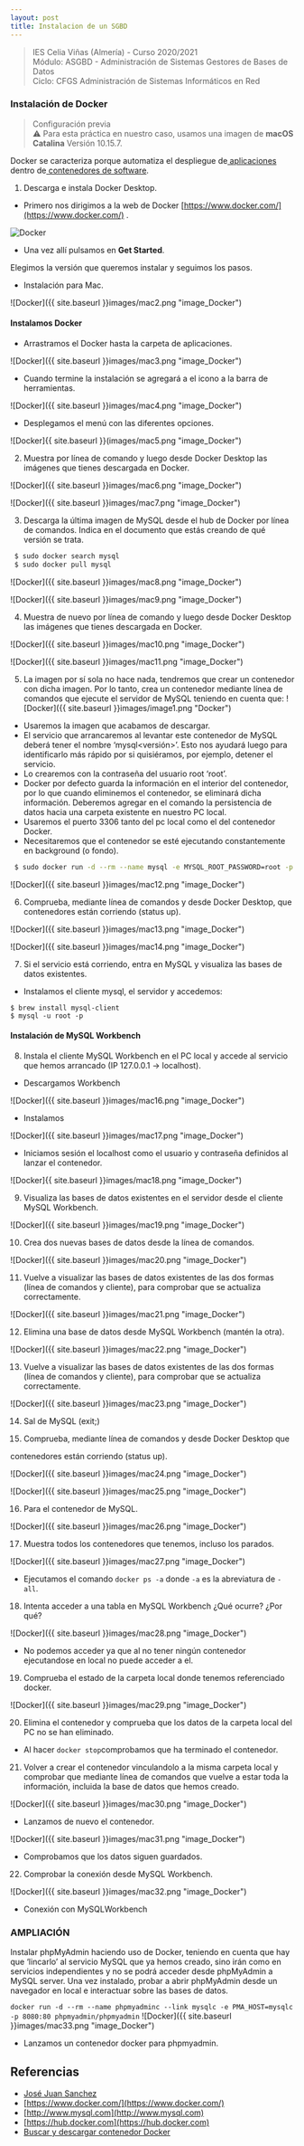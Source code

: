 ```yaml
---
layout: post
title: Instalacion de un SGBD
---
```

 
>IES Celia Viñas (Almería) - Curso 2020/2021    
>Módulo: ASGBD - Administración de Sistemas Gestores de Bases de Datos    
>Ciclo: CFGS Administración de Sistemas Informáticos en Red   

### Instalación de Docker
> Configuración previa   
> :warning: Para esta práctica en nuestro caso, usamos una imagen de **macOS Catalina** Versión 10.15.7.   

Docker se caracteriza porque automatiza el despliegue de[ aplicaciones](https://es.wikipedia.org/wiki/Aplicaci%C3%B3n_inform%C3%A1tica) dentro de[ contenedores de software](https://es.wikipedia.org/wiki/Contenedores_de_software). 

1. Descarga e instala Docker Desktop.

- Primero nos dirigimos a la web de Docker  [https://www.docker.com/](https://www.docker.com/) . 

![Docker](../images/mac1.png "image_Docker")

- Una vez allí pulsamos en **Get Started**.

Elegimos la versión que queremos instalar y seguimos los pasos.

- Instalación para Mac.

![Docker]({{ site.baseurl }}images/mac2.png "image_Docker")

#### Instalamos Docker

- Arrastramos el Docker hasta la carpeta de aplicaciones.

![Docker]({{ site.baseurl }}images/mac3.png "image_Docker")

- Cuando termine la instalación se agregará a el icono a la barra de herramientas.

![Docker]({{ site.baseurl }}images/mac4.png "image_Docker")

- Desplegamos el menú con las diferentes opciones.

![Docker]{{ site.baseurl }}(images/mac5.png "image_Docker")

2. Muestra por línea de comando y luego desde Docker Desktop las imágenes que  tienes descargada en Docker.

![Docker]({{ site.baseurl }}images/mac6.png "image_Docker")

![Docker]({{ site.baseurl }}images/mac7.png "image_Docker")

3. Descarga la última imagen de MySQL desde el hub de Docker por línea de comandos. Indica en el documento que estás creando de qué versión se trata.

```bash
 $ sudo docker search mysql
 $ sudo docker pull mysql
```

![Docker]({{ site.baseurl }}images/mac8.png "image_Docker")

![Docker]({{ site.baseurl }}images/mac9.png "image_Docker")

4. Muestra de nuevo por línea de comando y luego desde Docker Desktop las imágenes que tienes descargada en Docker.

![Docker]({{ site.baseurl }}images/mac10.png "image_Docker")

![Docker]({{ site.baseurl }}images/mac11.png "image_Docker")

5. La imagen por sí sola no hace nada, tendremos que crear un contenedor con dicha imagen. Por lo tanto, crea un contenedor mediante línea de comandos que ejecute el servidor de MySQL teniendo en cuenta que: 
![Docker]({{ site.baseurl }}images/image1.png "Docker")
*   Usaremos la imagen que acabamos de descargar. 
*   El servicio que arrancaremos al levantar este contenedor de MySQL deberá  tener el nombre ‘mysql&lt;versión>’. Esto nos ayudará luego para identificarlo  más rápido por si quisiéramos, por ejemplo, detener el servicio. 
*   Lo crearemos con la contraseña del usuario root ‘root’. 
*   Docker por defecto guarda la información en el interior del contenedor, por lo  que cuando eliminemos el contenedor, se eliminará dicha información.  Deberemos agregar en el comando la persistencia de datos hacia una carpeta  existente en nuestro PC local. 
*   Usaremos el puerto 3306 tanto del pc local como el del contenedor Docker.
*   Necesitaremos que el contenedor se esté ejecutando constantemente en  background (o fondo). 

```bash
 $ sudo docker run -d --rm --name mysql -e MYSQL_ROOT_PASSWORD=root -p 3306:3306 -v mysql_data:/var/lib/mysql mysql:8.0.22
```
![Docker]({{ site.baseurl }}images/mac12.png "image_Docker")

6. Comprueba, mediante línea de comandos y desde Docker Desktop, que contenedores están corriendo (status up). 

![Docker]({{ site.baseurl }}images/mac13.png "image_Docker")

![Docker]({{ site.baseurl }}images/mac14.png "image_Docker")

7. Si el servicio está corriendo, entra en MySQL y visualiza las bases de datos  existentes. 

- Instalamos el cliente mysql, el servidor y accedemos: 

```
$ brew install mysql-client
$ mysql -u root -p
```

#### Instalación de MySQL Workbench

8. Instala el cliente MySQL Workbench en el PC local y accede al servicio que hemos arrancado (IP 127.0.0.1 -> localhost). 

- Descargamos Workbench

![Docker]({{ site.baseurl }}images/mac16.png "image_Docker")

- Instalamos

![Docker]({{ site.baseurl }}images/mac17.png "image_Docker")

-  Iniciamos sesión el localhost como el usuario y contraseña definidos al lanzar el contenedor.

![Docker]{{ site.baseurl }}images/mac18.png "image_Docker")

9. Visualiza las bases de datos existentes en el servidor desde el cliente MySQL Workbench. 

![Docker]({{ site.baseurl }}images/mac19.png "image_Docker")

10. Crea dos nuevas bases de datos desde la línea de comandos. 

![Docker]({{ site.baseurl }}images/mac20.png "image_Docker")

11. Vuelve a visualizar las bases de datos existentes de las dos formas (línea de  comandos y cliente), para comprobar que se actualiza correctamente. 

![Docker]({{ site.baseurl }}images/mac21.png "image_Docker")

12. Elimina una base de datos desde MySQL Workbench (mantén la otra). 

![Docker]({{ site.baseurl }}images/mac22.png "image_Docker")

13. Vuelve a visualizar las bases de datos existentes de las dos formas (línea de  comandos y cliente), para comprobar que se actualiza correctamente. 

![Docker]({{ site.baseurl }}images/mac23.png "image_Docker")

14. Sal de MySQL (exit;) 

15. Comprueba, mediante línea de comandos y desde Docker Desktop que 

contenedores están corriendo (status up). 

![Docker]({{ site.baseurl }}images/mac24.png "image_Docker")

![Docker]({{ site.baseurl }}images/mac25.png "image_Docker")

16. Para el contenedor de MySQL. 

![Docker]({{ site.baseurl }}images/mac26.png "image_Docker")

17. Muestra todos los contenedores que tenemos, incluso los parados. 

![Docker]({{ site.baseurl }}images/mac27.png "image_Docker")

- Ejecutamos el comando ```docker ps -a``` donde ```-a``` es la abreviatura de ```-all```. 

18. Intenta acceder a una tabla en MySQL Workbench ¿Qué ocurre? ¿Por qué? 

![Docker]({{ site.baseurl }}images/mac28.png "image_Docker")

- No podemos acceder ya que al no tener ningún contenedor ejecutandose en local no puede acceder a el.

19. Comprueba el estado de la carpeta local donde tenemos referenciado docker. 

![Docker]({{ site.baseurl }}images/mac29.png "image_Docker")

20. Elimina el contenedor y comprueba que los datos de la carpeta local del PC no se  han eliminado. 

- Al hacer ```docker stop```comprobamos que ha terminado el contenedor.

21. Volver a crear el contenedor vinculandolo a la misma carpeta local y comprobar que mediante línea de comandos que vuelve a estar toda la información, incluida la base  de datos que hemos creado. 

![Docker]({{ site.baseurl }}images/mac30.png "image_Docker")

- Lanzamos de nuevo el contenedor.

![Docker]({{ site.baseurl }}images/mac31.png "image_Docker")

- Comprobamos que los datos siguen guardados.

22. Comprobar la conexión desde MySQL Workbench. 

![Docker]({{ site.baseurl }}images/mac32.png "image_Docker")

- Conexión con MySQLWorkbench

### AMPLIACIÓN 

Instalar phpMyAdmin haciendo uso de Docker, teniendo en cuenta que hay que ‘lincarlo’ al servicio MySQL que ya hemos creado, sino irán como en servicios independientes y  no se podrá acceder desde phpMyAdmin a MySQL server. Una vez instalado, probar a abrir phpMyAdmin desde un navegador en local e  interactuar sobre las bases de datos.

```docker run -d --rm --name phpmyadminc --link mysqlc -e PMA_HOST=mysqlc -p 8080:80 phpmyadmin/phpmyadmin```
![Docker]({{ site.baseurl }}images/mac33.png "image_Docker")

- Lanzamos un contenedor docker para phpmyadmin.

## Referencias

*   [José Juan Sanchez](https://josejuansanchez.org/bd)
*   [https://www.docker.com/](https://www.docker.com/)
*   [http://www.mysql.com](http://www.mysql.com)
*   [https://hub.docker.com](https://hub.docker.com)
*   [Buscar y descargar contenedor Docker](https://www.linuxparty.es/115-docker/10270-como-buscar-imagenes-docker-y-lanzar-un-contenedor.html)
